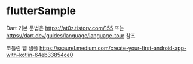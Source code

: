 # flutterSample

Dart 기본 문법은 https://at0z.tistory.com/155 또는 https://dart.dev/guides/language/language-tour 참조
 


코틀린 앱 샘플 https://ssaurel.medium.com/create-your-first-android-app-with-kotlin-64eb33854ce0











